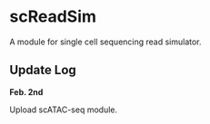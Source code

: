 # scReadSim

A module for single cell sequencing read simulator.

## Update Log
**Feb. 2nd**

Upload scATAC-seq module.
